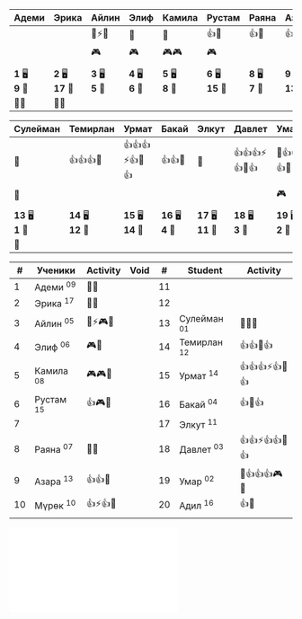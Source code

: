 
| Адеми                 | Эрика                  | Айлин                 | Элиф                  | Камила                | Рустам                 | Раяна                 | Азара                  | Мүрөк                   |
| --------------------- | ---------------------- | --------------------- | --------------------- | --------------------- | ---------------------- | --------------------- | ---------------------- | ----------------------- |
|                       |                        | 🧐⚡🏅️                | 🏅️                   | 🏅️                   | 👍🏅️                  | 👍🏅️                 | 👍👍🏅️                | 👍⚡👍🏅️                |
|                       |                        | 🎮                    | 🎮                    | 🎮🎮                  | 🎮                     |                       |                        |                         |
|                       |                        |                       |                       |                       |                        |                       |                        |                         |
| **1** 🖥️<br>**9** 🏫 | **2** 🖥️<br>**17** 🏫 | **3** 🖥️<br>**5** 🏫 | **4** 🖥️<br>**6** 🏫 | **5** 🖥️<br>**8** 🏫 | **6** 🖥️<br>**15** 🏫 | **8** 🖥️<br>**7** 🏫 | **9** 🖥️<br>**13** 🏫 | **10** 🖥️<br>**10** 🏫 |
| 👻👻                  | 👻👻                   |                       |                       |                       |                        |                       |                        |                         |


| Сулейман               | Темирлан                | Урмат                   | Бакай                  | Элкут                   | Давлет                 | Умар                   | Адил                    |
| ---------------------- | ----------------------- | ----------------------- | ---------------------- | ----------------------- | ---------------------- | ---------------------- | ----------------------- |
| 🏅️                    | 👍👍👍🏅️               | 👍👍👍⚡👍🏅️👍          | 👍👍🏅️                | 🏅️                     | 👍👍👍⚡👍🏅️👍         | 🧐👍👍👍🏅️            | 👍🏅️                   |
| 👺                     |                         |                         |                        |                         |                        | 🎮                     |                         |
|                        |                         |                         |                        |                         |                        |                        |                         |
| **13** 🖥️<br>**1** 🏫 | **14** 🖥️<br>**12** 🏫 | **15** 🖥️<br>**14** 🏫 | **16** 🖥️<br>**4** 🏫 | **17** 🖥️<br>**11** 🏫 | **18** 🖥️<br>**3** 🏫 | **19** 🖥️<br>**2** 🏫 | **20** 🖥️<br>**16** 🏫 |
| 👻                     |                         |                         |                        |                         |                        |                        |                         |

| #   | Ученики              | Activity | Void | #   | Student                | Activity       |
| --- | -------------------- | -------- | ---- | --- | ---------------------- | -------------- |
| 1   | Адеми <sup>09</sup>  | 👻👻     |      | 11  |                        |                |
| 2   | Эрика <sup>17</sup>  | 👻👻     |      | 12  |                        |                |
| 3   | Айлин <sup>05</sup>  | 🧐⚡🎮🏅️ |      | 13  | Сулейман <sup>01</sup> | 👻🏅️👺        |
| 4   | Элиф <sup>06</sup>   | 🎮🏅️    |      | 14  | Темирлан <sup>12</sup> | 👍👍🏅️👍      |
| 5   | Камила <sup>08</sup> | 🎮🎮🏅️  |      | 15  | Урмат <sup>14</sup>    | 👍👍👍⚡👍🏅️👍 |
| 6   | Рустам <sup>15</sup> | 👍🎮🏅️  |      | 16  | Бакай <sup>04</sup>    | 👍🏅️👍        |
| 7   |                      |          |      | 17  | Элкут <sup>11</sup>    |                |
| 8   | Раяна <sup>07</sup>  | 👻🏅️    |      | 18  | Давлет <sup>03</sup>   | 👍👍⚡👍👍🏅️👍 |
| 9   | Азара <sup>13</sup>  | 👍👍🏅️  |      | 19  | Умар <sup>02</sup>     | 🧐👍👍👍🎮🏅️  |
| 10  | Мүрөк <sup>10</sup>  | 👍⚡👍🏅️ |      | 20  | Адил <sup>16</sup>     | 👍🏅️          |
|     |                      |          |      |     |                        |                |

![EMOJI](EMOJI.md)
